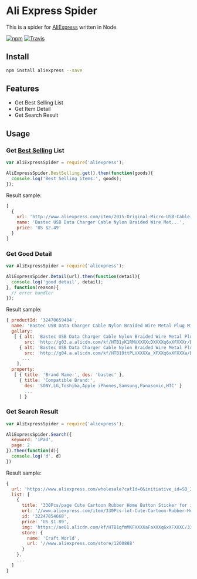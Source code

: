# Ali Express Spider

This is a spider for [AliExpress](https://www.aliexpress.com/) written in Node.

[![npm](https://img.shields.io/npm/v/npm.svg?style=flat-square)](https://www.npmjs.com/package/aliexpress)
[![Travis](https://img.shields.io/travis/rust-lang/rust.svg?style=flat-square)](https://travis-ci.org/stiekel/aliexpress)

## Install

```sh
npm install aliexpress --save
```

## Features

*   Get Best Selling List
*   Get Item Detail
*   Get Search Result

## Usage

### Get [Best Selling](http://bestselling.aliexpress.com/en) List

```javascript
var AliExpressSpider = require('aliexpress');

AliExpressSpider.BestSelling.get().then(function(goods){
  console.log('Best Selling items:', goods);
});
```

Result sample:

```javascript
[
  {
    url: 'http://www.aliexpress.com/item/2015-Original-Micro-USB-Cable-with-Colorful-Nylon-Line-Metal-plug-for-iPhone-6-Plus-5s/32470659404.html?scm=1007.13442.37932.0&pvid=6092a253-929e-42ba-b75b-64fba51eed52&tpp=1',
    name: 'Bastec USB Data Charger Cable Nylon Braided Wire Met...',
    price: 'US $2.49'
  }
]
```

### Get Good Detail

```javascript
var AliExpressSpider = require('aliexpress');

AliExpressSpider.Detail(url).then(function(detail){
  console.log('good detail', detail);
}, function(reason){
  // error handler
});
```

Result sample:

```javascript
{ productId: '32470659404',
  name: 'Bastec USB Data Charger Cable Nylon Braided Wire Metal Plug Micro USB Cable for iPhone 6 6s Plus 5s 5 iPad mini Samsung Sony HTC',
  gallary:
   [ { alt: 'Bastec USB Data Charger Cable Nylon Braided Wire Metal Plug Micro USB Cable for iPhone 6 6s Plus 5s 5 iPad mini Samsung Sony HTC',
       src: 'http://g03.a.alicdn.com/kf/HTB1yK1RMVXXXXcDXXXXq6xXFXXXr/Bastec-USB-Data-Charger-Cable-Nylon-Braided-Wire-Metal-Plug-Micro-USB-Cable-for-iPhone-6.jpg_50x50.jpg' },
     { alt: 'Bastec USB Data Charger Cable Nylon Braided Wire Metal Plug Micro USB Cable for iPhone 6 6s Plus 5s 5 iPad mini Samsung Sony HTC',
       src: 'http://g04.a.alicdn.com/kf/HTB19ttPLVXXXXa_XFXXq6xXFXXXa/Bastec-USB-Data-Charger-Cable-Nylon-Braided-Wire-Metal-Plug-Micro-USB-Cable-for-iPhone-6.jpg_50x50.jpg' },
      ...
    ],
  property:
   [ { title: 'Brand Name:', des: 'bastec' },
     { title: 'Compatible Brand:',
       des: 'SONY,LG,Toshiba,Apple iPhones,Samsung,Panasonic,HTC' }
       ...
     ] }
```

### Get Search Result

```javascript
var AliExpressSpider = require('aliexpress');

AliExpressSpider.Search({
  keyword: 'iPad',
  page: 2
}).then(function(d){
  console.log('d', d)
})
```

Result sample:

```javascript
{
  url: 'https://www.aliexpress.com/wholesale?catId=0&initiative_id=SB_20170201171227&SearchText=iPad$page=2',
  list: [
    {
      title: '330Pcs/page Cute Cartoon Rubber Home Button Sticker for iPhone 4 4s 5G 5S ipad 2 3 4 5 Practical 4Z338',
      url: '//www.aliexpress.com/item/330Pcs-lot-Cute-Cartoon-Rubber-Home-Button-Sticker-for-iPhone-4-4s-5G-5S-ipad-2/32247854668.html?ws_ab_test=searchweb0_0,searchweb201602_2_10066_10065_10000073_10068_10000077_10000074_10000032_119_10000030_10000026_10000023_431_10000069_10000068_10060_10062_10056_10055_10000062_10054_10000063_10059_10099_10000020_10000013_10103_10102_10000016_10096_10000056_10000059_10052_10053_10107_10050_10106_10051_10000097_10000094_10000091_10000007_10000050_10084_10083_10000100_10080_10000047_10082_10081_10110_10111_10112_10113_10114_10115_10000089_10000086_10000083_10000041_10000044_10000080_10078_10079_10000038_10073_10000035_10070_10122_10123_10121_10124,searchweb201603_1,afswitch_4,ppcSwitch_5,single_sort_1_default&btsid=e7d779b1-077c-429f-885d-101f9852fb1c&algo_expid=b26690be-6119-4b09-a0e6-95657992ae47-0&algo_pvid=b26690be-6119-4b09-a0e6-95657992ae47',
      id: '32247854668',
      price: 'US $1.89',
      img: 'https://ae01.alicdn.com/kf/HTB1qfmMKFXXXXaFaXXXq6xXFXXXC/330Pcs-lot-Cute-Cartoon-Rubber-Home-Button-Sticker-for-iPhone-4-4s-5G-5S-ipad-2.jpg',
      store: {
        name: 'Craft World',
        url: '//www.aliexpress.com/store/1200888'
      }
    },
    ...
  ]
}
```
